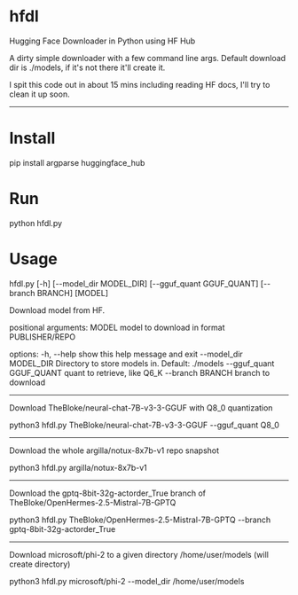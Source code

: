 # hfdl
Hugging Face Downloader in Python using HF Hub

A dirty simple downloader with a few command line args.  Default download dir is ./models, if it's not there it'll create it.  

I spit this code out in about 15 mins including reading HF docs, I'll try to clean it up soon. 

-------
# Install
  pip install argparse huggingface_hub

# Run
  python hfdl.py

# Usage
  hfdl.py [-h] [--model_dir MODEL_DIR] [--gguf_quant GGUF_QUANT] [--branch BRANCH] [MODEL]
  
  Download model from HF.
  
  positional arguments:
    MODEL                 model to download in format PUBLISHER/REPO
  
  options:
    -h, --help            show this help message and exit
    --model_dir MODEL_DIR
                          Directory to store models in. Default: ./models
    --gguf_quant GGUF_QUANT
                          quant to retrieve, like Q6_K
    --branch BRANCH       branch to download

-------

Download TheBloke/neural-chat-7B-v3-3-GGUF with Q8_0 quantization

python3 hfdl.py TheBloke/neural-chat-7B-v3-3-GGUF --gguf_quant Q8_0

-------

Download the whole argilla/notux-8x7b-v1 repo snapshot

python3 hfdl.py argilla/notux-8x7b-v1

-------

Download the gptq-8bit-32g-actorder_True branch of TheBloke/OpenHermes-2.5-Mistral-7B-GPTQ

python3 hfdl.py TheBloke/OpenHermes-2.5-Mistral-7B-GPTQ --branch gptq-8bit-32g-actorder_True

-------

Download microsoft/phi-2 to a given directory /home/user/models (will create directory)

python3 hfdl.py microsoft/phi-2 --model_dir /home/user/models

